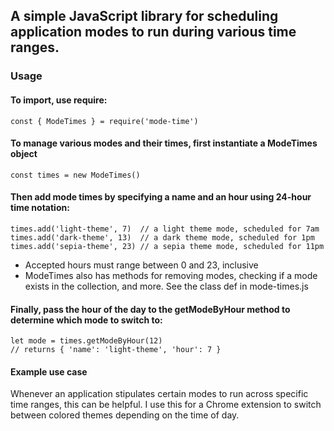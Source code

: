 ## A simple JavaScript library for scheduling application modes to run during various time ranges.

### Usage

#### To import, use require:

```
const { ModeTimes } = require('mode-time')
```

#### To manage various modes and their times, first instantiate a ModeTimes object

```
const times = new ModeTimes()
```

#### Then add mode times by specifying a name and an hour using 24-hour time notation:

```
times.add('light-theme', 7)  // a light theme mode, scheduled for 7am
times.add('dark-theme', 13)  // a dark theme mode, scheduled for 1pm
times.add('sepia-theme', 23) // a sepia theme mode, scheduled for 11pm
```

* Accepted hours must range between 0 and 23, inclusive
* ModeTimes also has methods for removing modes, checking if a mode exists in the collection, and more. See the class def in mode-times.js

#### Finally, pass the hour of the day to the getModeByHour method to determine which mode to switch to:

```
let mode = times.getModeByHour(12)
// returns { 'name': 'light-theme', 'hour': 7 }
```

#### Example use case

Whenever an application stipulates certain modes to run across specific time ranges, this can be helpful. I use this for a Chrome extension to switch between colored themes depending on the time of day.




